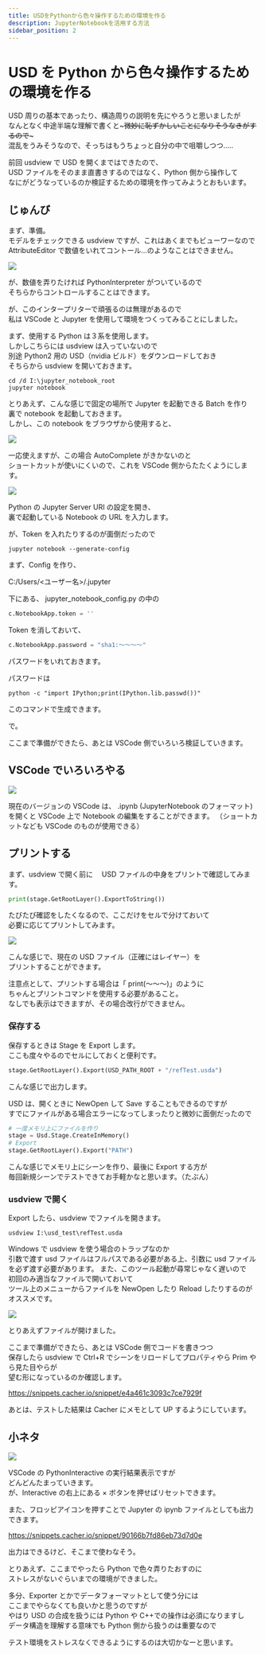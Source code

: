 ```yaml
---
title: USDをPythonから色々操作するための環境を作る
description: JupyterNotebookを活用する方法
sidebar_position: 2
---
```


# USD を Python から色々操作するための環境を作る

USD 周りの基本であったり、構造周りの説明を先にやろうと思いましたが  
なんとなく中途半端な理解で書くと~~~微妙に恥ずかしいことになりそうなきがするので~~~  
混乱をうみそうなので、そっちはもうちょっと自分の中で咀嚼しつつ.....

前回 usdview で USD を開くまではできたので、  
USD ファイルをそのまま直書きするのではなく、Python 側から操作して  
なにがどうなっているのか検証するための環境を作ってみようとおもいます。

## じゅんび

まず、準備。  
モデルをチェックできる usdview ですが、これはあくまでもビューワーなので  
AttributeEditor で数値をいれてコントール...のようなことはできません。

![](https://gyazo.com/c9db8ccab23266051d25085db95c77bd.png)

が、数値を弄りたければ PythonInterpreter がついているので  
そちらからコントロールすることはできます。

が、このインタープリターで頑張るのは無理があるので  
私は VSCode と Jupyter を使用して環境をつくってみることにしました。

まず、使用する Python は３系を使用します。  
しかしこちらには usdview は入っていないので  
別途 Python2 用の USD（nvidia ビルド）をダウンロードしておき  
そちらから usdview を開いておきます。

```
cd /d I:\jupyter_notebook_root
jupyter notebook
```

とりあえず、こんな感じで固定の場所で Jupyter を起動できる Batch を作り  
裏で notebook を起動しておきます。  
しかし、この notebook をブラウザから使用すると、

![](https://gyazo.com/b3a8bf3a0e527f61b217b5cab8d82e9d.png)

一応使えますが、この場合 AutoComplete がきかないのと  
ショートカットが使いにくいので、これを VSCode 側からたたくようにします。

![](https://gyazo.com/de2de82522cab139a46da49981bae9cc.png)

Python の Jupyter Server URI の設定を開き、  
裏で起動している Notebook の URL を入力します。

が、Token を入れたりするのが面倒だったので

```
jupyter notebook --generate-config
```

まず、Config を作り、

C:/Users/<ユーザー名>/.jupyter

下にある、 jupyter_notebook_config.py の中の

```python
c.NotebookApp.token = ''
```

Token を消しておいて、

```python
c.NotebookApp.password = "sha1:～～～～"
```

パスワードをいれておきます。

パスワードは

```
python -c "import IPython;print(IPython.lib.passwd())"
```

このコマンドで生成できます。

で。

ここまで準備ができたら、あとは VSCode 側でいろいろ検証していきます。

## VSCode でいろいろやる

![](https://gyazo.com/833bf64be619f449b049a72ce03c982b.png)

現在のバージョンの VSCode は、 .ipynb (JupyterNotebook のフォーマット)を開くと
VSCode 上で Notebook の編集をすることができます。
（ショートカットなども VSCode のものが使用できる）

## プリントする

まず、usdview で開く前に　 USD ファイルの中身をプリントで確認してみます。

```python
print(stage.GetRootLayer().ExportToString())
```

たびたび確認をしたくなるので、ここだけをセルで分けておいて  
必要に応じてプリントしてみます。

![](https://gyazo.com/67708aa3b9cd65a747f03ca9084c6a11.png)

こんな感じで、現在の USD ファイル（正確にはレイヤー）を  
プリントすることができます。

注意点として、プリントする場合は「 print(～～～)」のように  
ちゃんとプリントコマンドを使用する必要があること。  
なしでも表示はできますが、その場合改行ができません。

### 保存する

保存するときは Stage を Export します。  
ここも度々やるのでセルにしておくと便利です。

```python
stage.GetRootLayer().Export(USD_PATH_ROOT + "/refTest.usda")
```

こんな感じで出力します。

USD は、開くときに NewOpen して Save することもできるのですが  
すでにファイルがある場合エラーになってしまったりと微妙に面倒だったので

```python
# 一度メモリ上にファイルを作り
stage = Usd.Stage.CreateInMemory()
# Export
stage.GetRootLayer().Export("PATH")
```

こんな感じでメモリ上にシーンを作り、最後に Export する方が  
毎回新規シーンでテストできてお手軽かなと思います。（たぶん）

### usdview で開く

Export したら、usdview でファイルを開きます。

```
usdview I:\usd_test\refTest.usda
```

Windows で usdview を使う場合のトラップなのか  
引数で渡す usd ファイルはフルパスである必要がある上、引数に usd ファイルを必ず渡す必要があります。
また、このツール起動が尋常じゃなく遅いので  
初回のみ適当なファイルで開いておいて  
ツール上のメニューからファイルを NewOpen したり Reload したりするのがオススメです。

![](https://gyazo.com/052b4430de2622643f14ae59322af78d.png)

とりあえずファイルが開けました。

ここまで準備ができたら、あとは VSCode 側でコードを書きつつ  
保存したら usdview で Ctrl+R でシーンをリロードしてプロパティやら Prim やら見た目やらが  
望む形になっているのか確認します。

https://snippets.cacher.io/snippet/e4a461c3093c7ce7929f

あとは、テストした結果は Cacher にメモとして UP するようにしています。

## 小ネタ

![](https://gyazo.com/5878a971ba83dcf4312eb3e6d1afcaae.png)

VSCode の PythonInteractive の実行結果表示ですが  
どんどんたまっていきます。  
が、Interactive の右上にある × ボタンを押せばリセットできます。

また、フロッピアイコンを押すことで Jupyter の ipynb ファイルとしても出力できます。

https://snippets.cacher.io/snippet/90166b7fd86eb73d7d0e

出力はできるけど、そこまで使わなそう。

とりあえず、ここまでやったら Python で色々弄りたおすのに  
ストレスがないぐらいまでの環境ができました。

多分、Exporter とかでデータフォーマットとして使う分には  
ここまでやらなくても良いかと思うのですが  
やはり USD の合成を扱うには Python や C++での操作は必須になりますし  
データ構造を理解する意味でも Python 側から扱うのは重要なので

テスト環境をストレスなくできるようにするのは大切かなーと思います。
